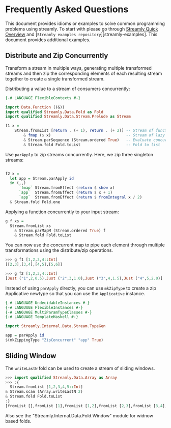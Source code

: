 # Frequently Asked Questions

This document provides idioms or examples to solve common programming
problems using streamly. To start with please go through [Streamly Quick
Overview](/docs/User/Tutorials/quick-overview.md) and [`Streamly examples repository`][streamly-examples].
This document provides additional examples.

## Distribute and Zip Concurrently

Transform a stream in multiple ways, generating multiple transformed
streams and then zip the corresponding elements of each resulting stream
together to create a single transformed stream.

Distributing a value to a stream of consumers concurrently:

```haskell ghci
{-# LANGUAGE FlexibleContexts #-}

import Data.Function ((&))
import qualified Streamly.Data.Fold as Fold
import qualified Streamly.Data.Stream.Prelude as Stream

f1 x =
    Stream.fromList [return . (+ 1), return . (+ 2)] -- Stream of functions
        & fmap ($ x)                                 -- Stream of lazy actions
        & Stream.parSequence (Stream.ordered True)   -- Evaluate concurrently
        & Stream.fold Fold.toList                    -- Fold to list
```

Use `parApply` to zip streams concurrently. Here, we zip three singleton
streams:

```haskell ghci

f2 x =
  let app = Stream.parApply id
  in (,,)
      `fmap` Stream.fromEffect (return $ show x)
      `app`  Stream.fromEffect (return $ x + 1)
      `app`  Stream.fromEffect (return $ fromIntegral x / 2)
  & Stream.fold Fold.one
```

Applying a function concurrently to your input stream:

```haskell ghci
g f xs =
  Stream.fromList xs
    & Stream.parMapM (Stream.ordered True) f
    & Stream.fold Fold.toList
```

You can now use the concurrent map to pipe each element through multiple
transformations using the distribute/zip operations.

```haskell docspec
>>> g f1 [1,2,3,4::Int]
[[2,3],[3,4],[4,5],[5,6]]

>>> g f2 [1,2,3,4::Int]
[Just ("1",2,0.5),Just ("2",3,1.0),Just ("3",4,1.5),Just ("4",5,2.0)]
```

Instead of using `parApply` directly, you can use `mkZipType` to
create a zip Applicative newtype so that you can use the `Applicative`
instance.

```haskell
{-# LANGUAGE UndecidableInstances #-}
{-# LANGUAGE FlexibleInstances #-}
{-# LANGUAGE MultiParamTypeClasses #-}
{-# LANGUAGE TemplateHaskell #-}

import Streamly.Internal.Data.Stream.TypeGen

app = parApply id
$(mkZippingType "ZipConcurrent" "app" True)
```

## Sliding Window

The `writeLastN` fold can be used to create a stream of sliding windows.

```haskell docspec
>>> import qualified Streamly.Data.Array as Array
>>> :{
  Stream.fromList [1,2,3,4,5::Int]
& Stream.scan (Array.writeLastN 2)
& Stream.fold Fold.toList
:}
[fromList [],fromList [1],fromList [1,2],fromList [2,3],fromList [3,4],fromList [4,5]]
```

Also see the "Streamly.Internal.Data.Fold.Window" module for widnow based folds.

